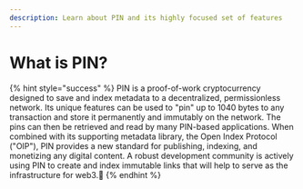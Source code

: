 ```yaml
---
description: Learn about PIN and its highly focused set of features
---
```


# What is PIN?

{% hint style="success" %}
PIN is a proof-of-work cryptocurrency designed to save and index metadata to a decentralized, permissionless network. Its unique features can be used to "pin" up to 1040 bytes to any transaction and store it permanently and immutably on the network. The pins can then be retrieved and read by many PIN-based applications. When combined with its supporting metadata library, the Open Index Protocol \("OIP"\), PIN provides a new standard for publishing, indexing, and monetizing any digital content. A robust development community is actively using PIN to create and index immutable links that will help to serve as the infrastructure for web3.📌 
{% endhint %}

